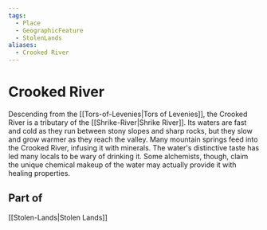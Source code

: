 ```yaml
---
tags:
  - Place
  - GeographicFeature
  - StolenLands
aliases:
  - Crooked River
---
```

# Crooked River
Descending from the [[Tors-of-Levenies|Tors of Levenies]], the Crooked River is a tributary of the [[Shrike-River|Shrike River]]. Its waters are fast and cold as they run between stony slopes and sharp rocks, but they slow and grow warmer as they reach the valley. Many mountain springs feed into the Crooked River, infusing it with minerals. The water's distinctive taste has led many locals to be wary of drinking it. Some alchemists, though, claim the unique chemical makeup of the water may actually provide it with healing properties. 

## Part of 
[[Stolen-Lands|Stolen Lands]]

